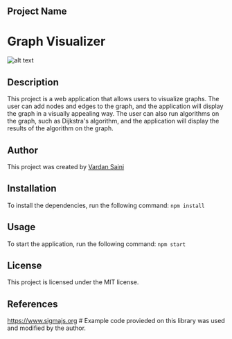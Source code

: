 ## Project Name

# Graph Visualizer

![alt text](https://github.com/vardansaini/Knowledge-Graphs/blob/main/Screenshot%202023-10-28%20at%208.44.35%E2%80%AFPM.png)

## Description

This project is a web application that allows users to visualize graphs. The user can add nodes and edges to the graph, and the application will display the graph in a visually appealing way. The user can also run algorithms on the graph, such as Dijkstra's algorithm, and the application will display the results of the algorithm on the graph.

## Author

This project was created by [Vardan Saini](https://github.com/vardansaini)

## Installation

To install the dependencies, run the following command:
`npm install`

## Usage

To start the application, run the following command:
`npm start`

## License

This project is licensed under the MIT license.

## References

https://www.sigmajs.org # Example code provieded on this library was used and modified by the author.
